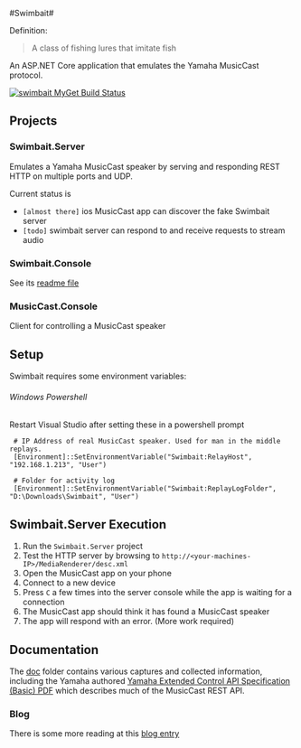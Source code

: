 #Swimbait#

Definition: 
> A class of fishing lures that imitate fish

An ASP.NET Core application that emulates the Yamaha MusicCast protocol. 

[![swimbait MyGet Build Status](https://www.myget.org/BuildSource/Badge/swimbait?identifier=dfa0a82e-57fe-4328-a97a-932c467510d3)](https://www.myget.org/)

## Projects
### Swimbait.Server
Emulates a Yamaha MusicCast speaker by serving and responding REST HTTP on multiple ports and UDP.

Current status is

* `[almost there]` ios MusicCast app can discover the fake Swimbait server 
* `[todo]` swimbait server can respond to and receive requests to stream audio 

### Swimbait.Console
See its [readme file](https://github.com/neutmute/swimbait/tree/master/src/Swimbait.Console)

### MusicCast.Console
Client for controlling a MusicCast speaker

## Setup
Swimbait requires some environment variables:

###### Windows Powershell
Restart Visual Studio after setting these in a powershell prompt 

	 # IP Address of real MusicCast speaker. Used for man in the middle replays. 
	 [Environment]::SetEnvironmentVariable("Swimbait:RelayHost", "192.168.1.213", "User") 

	 # Folder for activity log 
	 [Environment]::SetEnvironmentVariable("Swimbait:ReplayLogFolder", "D:\Downloads\Swimbait", "User")

## Swimbait.Server Execution
1. Run the `Swimbait.Server` project
1. Test the HTTP server by browsing to `http://<your-machines-IP>/MediaRenderer/desc.xml`
1. Open the MusicCast app on your phone
2. Connect to a new device
3. Press `C` a few times into the server console while the app is waiting for a connection
4. The MusicCast app should think it has found a MusicCast speaker
5. The app will respond with an error. (More work required)

## Documentation
The [doc](https://github.com/neutmute/swimbait/tree/master/doc) folder contains various captures and collected information, including the Yamaha authored [Yamaha Extended Control API Specification (Basic) PDF](https://github.com/neutmute/swimbait/raw/master/doc/yamaha/YXC_API_Spec_Basic.pdf) which describes much of the MusicCast REST API.  

### Blog 
There is some more reading at this [blog entry](http://blog.turbine51.net/2016/04/04/Yamaha-Musiccast-Protocol/)

